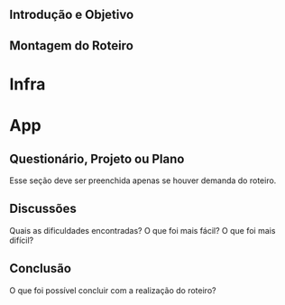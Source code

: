 ## <b>Introdução e Objetivo</b>

## <b>Montagem do Roteiro</b>

# <b>Infra</b>

# <b>App</b>

## <b>Questionário, Projeto ou Plano</b>

Esse seção deve ser preenchida apenas se houver demanda do roteiro.

## <b>Discussões</b>

Quais as dificuldades encontradas? O que foi mais fácil? O que foi mais difícil?

## <b>Conclusão</b>

O que foi possível concluir com a realização do roteiro?
